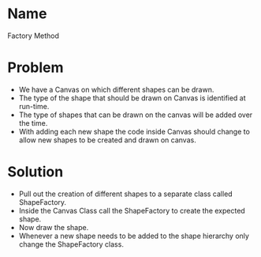 # Name
Factory Method


# Problem

* We have a Canvas on which different shapes can be drawn.
* The type of the shape that should be drawn on Canvas is identified at run-time.
* The type of shapes that can be drawn on the canvas will be added over the time.
* With adding each new shape the code inside Canvas should change to allow new shapes to be  created and drawn on canvas.


# Solution

* Pull out the creation of different shapes to a separate class called ShapeFactory. 
* Inside the Canvas Class call the ShapeFactory to create the expected shape.
* Now draw the shape. 
* Whenever a new shape needs to be added to the shape hierarchy only change the ShapeFactory class.